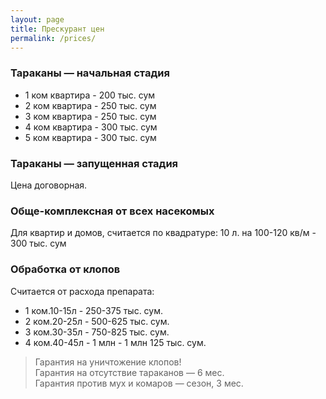 ```yaml
---
layout: page
title: Прескурант цен
permalink: /prices/
---
```


### Тараканы — начальная стадия

- 1 ком квартира - 200 тыс. сум
- 2 ком квартира - 250 тыс. сум
- 3 ком квартира - 250 тыс. сум
- 4 ком квартира - 300 тыс. сум
- 5 ком квартира - 300 тыс. сум

###  Тараканы — запущенная стадия
Цена договорная.
 
### Обще-комплексная от всех насекомых
Для квартир и домов, считается по квадратуре: 10 л. на 100-120 кв/м - 300 тыс. сум

### Обработка от клопов
Считается от расхода препарата:
- 1 ком.10-15л - 250-375 тыс. сум.
- 2 ком.20-25л - 500-625 тыс. сум.
- 3 ком.30-35л - 750-825 тыс. сум.
- 4 ком.40-45л - 1 млн - 1 млн 125 тыс. сум.

> Гарантия на уничтожение клопов!  
> Гарантия на отсутствие тараканов — 6 мес.  
> Гарантия против мух и комаров — сезон, 3 мес.  
